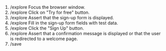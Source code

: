 1. /explore Focus the browser window.
2. /explore Click on "Try for free" button.
3. /explore Assert that the sign-up form is displayed.
4. /explore Fill in the sign-up form fields with test data.
5. /explore Click the "Sign Up" button.
6. /explore Assert that a confirmation message is displayed or that the user is redirected to a welcome page.
7. /save